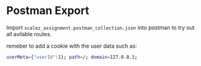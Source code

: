 # Postman Export

Import `scalez_assignment.postman_collection.json` into postman to try out all 
avilable routes.

remeber to add a cookie with the user data such as:

```bash
userMeta={"userId":1}; path=/; domain=127.0.0.1;
```